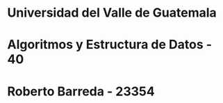 # Universidad del Valle de Guatemala
# Algoritmos y Estructura de Datos - 40
# Roberto Barreda - 23354
